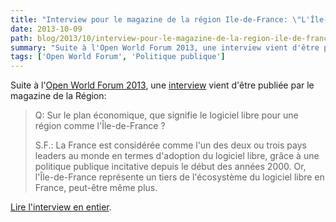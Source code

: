 ```yaml
---
title: "Interview pour le magazine de la région Ile-de-France: \"L'Île-de-France a une position de leadership mondial sur le logiciel libre\""
date: 2013-10-09
path: blog/2013/10/interview-pour-le-magazine-de-la-region-ile-de-france-lile-de-france-a-une-position-de-leadership-mondial-sur-le-logiciel-libre
summary: "Suite à l'Open World Forum 2013, une interview vient d'être publiée par le magazine de la Région Ile-de-France."
tags: ['Open World Forum', 'Politique publique']
---
```


Suite à l'[Open World Forum 2013](http://www.openworldforum.org/), une [interview](http://www.iledefrance.fr/fil-actus-region/ile-france-position-leadership-mondial-logiciel-libre) vient d'être publiée par le magazine de la Région:

> Q: Sur le plan économique, que signifie le logiciel libre pour une région comme l'Île-de-France ?
>
> S.F.: La France est considérée comme l'un des deux ou trois pays leaders au monde en termes d'adoption du logiciel libre, grâce à une politique publique incitative depuis le début des années 2000. Or, l'Île-de-France représente un tiers de l'écosystème du logiciel libre en France, peut-être même plus.

[Lire l'interview en entier](http://www.iledefrance.fr/fil-actus-region/ile-france-position-leadership-mondial-logiciel-libre).
